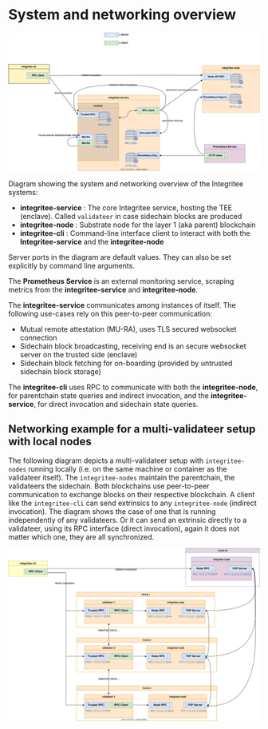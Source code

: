# System and networking overview

![System and networking diagram](/.gitbook/assets/system-networking-overview.svg)

Diagram showing the system and networking overview of the Integritee systems:
* **integritee-service** : The core Integritee service, hosting the TEE (enclave). Called `validateer` in case sidechain blocks are produced
* **integritee-node** : Substrate node for the layer 1 (aka parent) blockchain
* **integritee-cli** : Command-line interface client to interact with both the **Integritee-service** and the **integritee-node**   

Server ports in the diagram are default values. They can also be set explicitly by command line arguments.

The **Prometheus Service** is an external monitoring service, scraping metrics from the **integritee-service** and **integritee-node**.

The **integritee-service** communicates among instances of itself. The following use-cases rely on this peer-to-peer communication:
* Mutual remote attestation (MU-RA), uses TLS secured websocket connection
* Sidechain block broadcasting, receiving end is an secure websocket server on the trusted side (enclave)
* Sidechain block fetching for on-boarding (provided by untrusted sidechain block storage)

The **integritee-cli** uses RPC to communicate with both the **integritee-node**, for parentchain state queries and indirect invocation, and the **integritee-service**, for direct invocation and sidechain state queries.

## Networking example for a multi-validateer setup with local nodes

The following diagram depicts a multi-validateer setup with `integritee-nodes` running locally (i.e. on the same machine or container as the validateer itself). The `integritee-nodes` maintain the parentchain, the validateers the sidechain. Both blockchains use peer-to-peer communication to exchange blocks on their respective blockchain. A client like the `integritee-cli` can send extrinsics to any `integritee-node` (indirect invocation). The diagram shows the case of one that is running independently of any validateers. Or it can send an extrinsic directly to a validateer, using its RPC interface (direct invocation), again it does not matter which one, they are all synchronized.

![Sidechain multi-validateer networking diagram](/.gitbook/assets/sidechain-multi-validateer-networking.svg)
